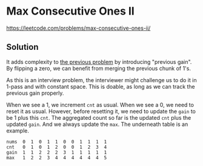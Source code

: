 # Max Consecutive Ones II

https://leetcode.com/problems/max-consecutive-ones-ii/

## Solution

It adds complexity to [the previous problem](https://leetcode.com/problems/max-consecutive-ones/) by introducing
"previous gain". By flipping a zero, we can benefit from merging the previous chunk of 1's.

As this is an interview problem, the interviewer might challenge us to do it in 1-pass and with constant space. This is
doable, as long as we can track the previous gain properly.

When we see a 1, we increment `cnt` as usual. When we see a 0, we need to reset it as usual. However, before resetting
it, we need to update the `gain` to be 1 plus this `cnt`. The aggregated count so far is the updated `cnt` plus the
updated `gain`. And we always update the `max`. The underneath table is an example.

```
nums  0  1  0  1  1  0  0  1  1  1  1
cnt   0  1  0  1  2  0  0  1  2  3  4
gain  1  1  2  2  2  3  1  1  1  1  1
max   1  2  2  3  4  4  4  4  4  4  5
```
